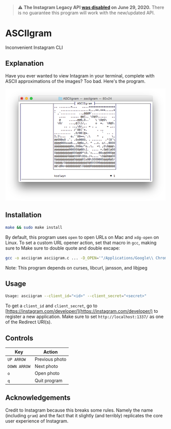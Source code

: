 > :warning: **The Instagram Legacy API [was disabled](https://www.instagram.com/developer/) on June 29, 2020.** There is no guarantee this program will work with the new/updated API.

# ASCIIgram

Inconvenient Instagram CLI

## Explanation

Have you ever wanted to view Intagram in your terminal, complete with ASCII approximations of the images? Too bad. Here's the program.

![Screenshot](Screenshot.png)

## Installation

```bash
make && sudo make install
```

By default, this program uses `open` to open URLs on Mac and `xdg-open` on Linux. To set a custom URL opener action, set that macro in `gcc`, making sure to Make sure to double quote and double excape:

```bash
gcc -o asciigram asciigram.c ... -D_OPEN='"/Applications/Google\\ Chrome.app/Contents/MacOS/Google\\ Chrome"'
```

Note: This program depends on curses, libcurl, jansson, and libjpeg

## Usage

```bash
Usage: asciigram --client_id="<id>" --client_secret="<secret>"
```

To get a `client_id` and `client_secret`, go to [https://instagram.com/developer/](https://instagram.com/developer/) to register a new application. Make sure to set `http://localhost:1337/` as one of the Redirect URI(s).

## Controls

| Key          | Action         |
|--------------|----------------|
| `UP ARROW`   | Previous photo |
| `DOWN ARROW` | Next photo     |
| `o`          | Open photo     |
| `q`          | Quit program   |

## Acknowledgements

Credit to Instagram because this breaks some rules. Namely the name (including `gram`) and the fact that it slightly (and terribly) replicates the core user experience of Instagram.
